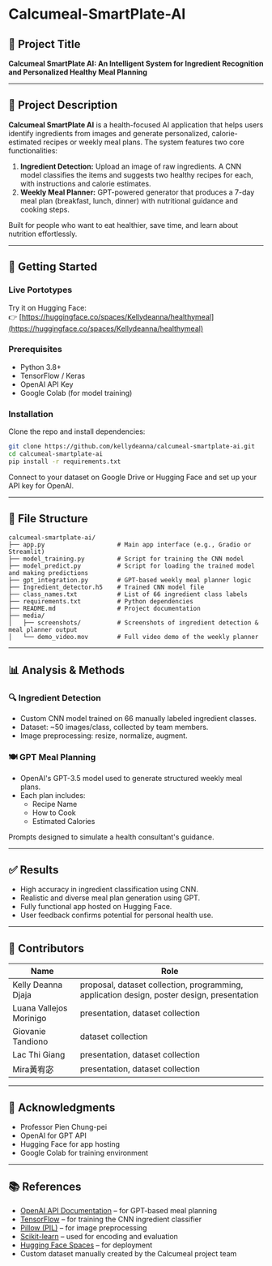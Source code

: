 # Calcumeal-SmartPlate-AI

## 🧠 Project Title
**Calcumeal SmartPlate AI: An Intelligent System for Ingredient Recognition and Personalized Healthy Meal Planning**

---

## 📌 Project Description

**Calcumeal SmartPlate AI** is a health-focused AI application that helps users identify ingredients from images and generate personalized, calorie-estimated recipes or weekly meal plans. The system features two core functionalities:

1. **Ingredient Detection:** Upload an image of raw ingredients. A CNN model classifies the items and suggests two healthy recipes for each, with instructions and calorie estimates.
2. **Weekly Meal Planner:** GPT-powered generator that produces a 7-day meal plan (breakfast, lunch, dinner) with nutritional guidance and cooking steps.

Built for people who want to eat healthier, save time, and learn about nutrition effortlessly.

---

## 🚀 Getting Started

### Live Portotypes
Try it on Hugging Face:  
👉 [https://huggingface.co/spaces/Kellydeanna/healthymeal](https://huggingface.co/spaces/Kellydeanna/healthymeal)

### Prerequisites
- Python 3.8+
- TensorFlow / Keras
- OpenAI API Key
- Google Colab (for model training)

### Installation
Clone the repo and install dependencies:
```bash
git clone https://github.com/kellydeanna/calcumeal-smartplate-ai.git
cd calcumeal-smartplate-ai
pip install -r requirements.txt
```

Connect to your dataset on Google Drive or Hugging Face and set up your API key for OpenAI.

---

## 📁 File Structure

```
calcumeal-smartplate-ai/
├── app.py                    # Main app interface (e.g., Gradio or Streamlit)
├── model_training.py         # Script for training the CNN model
├── model_predict.py          # Script for loading the trained model and making predictions
├── gpt_integration.py        # GPT-based weekly meal planner logic
├── Ingredient_detector.h5    # Trained CNN model file
├── class_names.txt           # List of 66 ingredient class labels
├── requirements.txt          # Python dependencies
├── README.md                 # Project documentation
├── media/
│   ├── screenshots/          # Screenshots of ingredient detection & meal planner output
│   └── demo_video.mov        # Full video demo of the weekly planner

```

---

## 📊 Analysis & Methods

### 🔍 Ingredient Detection
- Custom CNN model trained on 66 manually labeled ingredient classes.
- Dataset: ~50 images/class, collected by team members.
- Image preprocessing: resize, normalize, augment.

### 🍽️ GPT Meal Planning
- OpenAI's GPT-3.5 model used to generate structured weekly meal plans.
- Each plan includes:
  - Recipe Name
  - How to Cook
  - Estimated Calories

Prompts designed to simulate a health consultant's guidance.

---

## ✅ Results

- High accuracy in ingredient classification using CNN.
- Realistic and diverse meal plan generation using GPT.
- Fully functional app hosted on Hugging Face.
- User feedback confirms potential for personal health use.

---

## 👥 Contributors

| Name                   | Role                                                                                       |
|------------------------|--------------------------------------------------------------------------------------------|
| Kelly Deanna Djaja     | proposal, dataset collection, programming, application design, poster design, presentation |
| Luana Vallejos Morinigo| presentation, dataset collection                                                           |
| Giovanie Tandiono      | dataset collection                                                                         |
| Lac Thi Giang          | presentation, dataset collection                                                           | 
| Mira黃宥宓              | presentation, dataset collection                                                           |

---

## 🙏 Acknowledgments

- Professor Pien Chung-pei
- OpenAI for GPT API
- Hugging Face for app hosting
- Google Colab for training environment

---

## 📚 References

- [OpenAI API Documentation](https://platform.openai.com/docs/) – for GPT-based meal planning
- [TensorFlow](https://www.tensorflow.org/) – for training the CNN ingredient classifier
- [Pillow (PIL)](https://pillow.readthedocs.io/en/stable/) – for image preprocessing
- [Scikit-learn](https://scikit-learn.org/) – used for encoding and evaluation
- [Hugging Face Spaces](https://huggingface.co/spaces) – for deployment
- Custom dataset manually created by the Calcumeal project team
